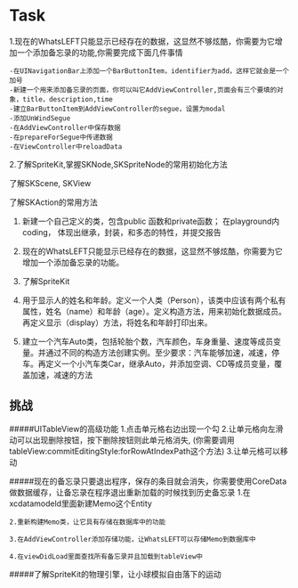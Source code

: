 # Task

1.现在的WhatsLEFT只能显示已经存在的数据，这显然不够炫酷，你需要为它增加一个添加备忘录的功能,你需要完成下面几件事情

    -在UINavigationBar上添加一个BarButtonItem，identifier为add，这样它就会是一个加号
    -新建一个用来添加备忘录的页面，你可以叫它AddViewController,页面会有三个要填的对象，title，description,time
    -建立BarButtonItem到AddViewController的segue，设置为modal
    -添加UnWindSegue
    -在AddViewController中保存数据
    -在prepareForSegue中传递数据
    -在ViewController中reloadData

2.了解SpriteKit,掌握SKNode,SKSpriteNode的常用初始化方法

  了解SKScene, SKView

  了解SKAction的常用方法

1. 新建一个自己定义的类，包含public 函数和private函数； 在playground内coding， 体现出继承，封装，和多态的特性，并提交报告

2. 现在的WhatsLEFT只能显示已经存在的数据，这显然不够炫酷，你需要为它增加一个添加备忘录的功能。

3. 了解SpriteKit

4. 用于显示人的姓名和年龄。定义一个人类（Person），该类中应该有两个私有属性，姓名（name）和年龄（age）。定义构造方法，用来初始化数据成员。再定义显示（display）方法，将姓名和年龄打印出来。

5. 建立一个汽车Auto类，包括轮胎个数，汽车颜色，车身重量、速度等成员变量。并通过不同的构造方法创建实例。至少要求：汽车能够加速，减速，停车。再定义一个小汽车类Car，继承Auto，并添加空调、CD等成员变量，覆盖加速，减速的方法


## 挑战

#####UITableView的高级功能
    1.点击单元格右边出现一个勾
    2.让单元格向左滑动可以出现删除按钮，按下删除按钮则此单元格消失,
    (你需要调用tableView:commitEditingStyle:forRowAtIndexPath这个方法)
    3.让单元格可以移动

#####现在的备忘录只要退出程序，保存的条目就会消失，你需要使用CoreData做数据缓存，让备忘录在程序退出重新加载的时候找到历史备忘录
    1.在xcdatamodeld里面新建Memo这个Entity

    2.重新构建Memo类，让它具有存储在数据库中的功能

    3.在AddViewController添加存储功能，让WhatsLEFT可以存储Memo到数据库中

    4.在viewDidLoad里面查找所有备忘录并且加载到tableView中



#####了解SpriteKit的物理引擎，让小球模拟自由落下的运动
